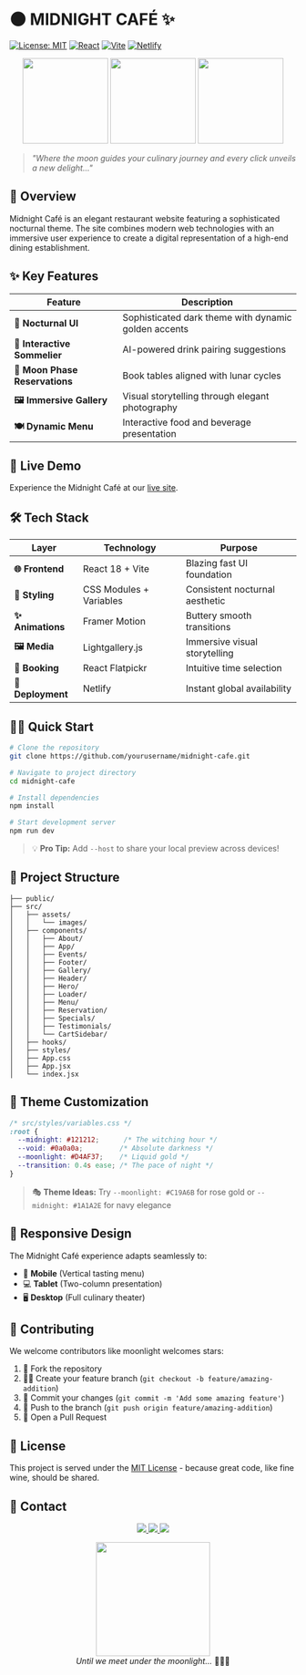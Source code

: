 # 🌑 MIDNIGHT CAFÉ ✨

[![License: MIT](https://img.shields.io/badge/License-MIT-gold.svg?style=for-the-badge)](https://opensource.org/licenses/MIT)
[![React](https://img.shields.io/badge/React-18-61DAFB.svg?style=for-the-badge&logo=react)](https://reactjs.org/)
[![Vite](https://img.shields.io/badge/Vite-4.3-646CFF.svg?style=for-the-badge&logo=vite)](https://vitejs.dev/)
[![Netlify](https://img.shields.io/badge/Netlify-Live-00C7B7.svg?style=for-the-badge&logo=netlify)](https://midnight-cafe.netlify.app/)

<p align="center">
  <img src="https://media.giphy.com/media/3o7aD2d7hy9ktXNDP2/giphy.gif" width="150">
  <img src="https://media.giphy.com/media/xUA7bdpLxQhsSQdyog/giphy.gif" width="150">
  <img src="https://media.giphy.com/media/Z9WQLSrsQKHw4lPy3B/giphy.gif" width="150">
</p>

> *"Where the moon guides your culinary journey and every click unveils a new delight..."*

## 🌌 Overview

Midnight Café is an elegant restaurant website featuring a sophisticated nocturnal theme. The site combines modern web technologies with an immersive user experience to create a digital representation of a high-end dining establishment.

## ✨ Key Features

<div align="center">
  
| Feature | Description |
|---------|-------------|
| **🌙 Nocturnal UI** | Sophisticated dark theme with dynamic golden accents |
| **🍷 Interactive Sommelier** | AI-powered drink pairing suggestions |
| **📅 Moon Phase Reservations** | Book tables aligned with lunar cycles |
| **🖼️ Immersive Gallery** | Visual storytelling through elegant photography |
| **🍽️ Dynamic Menu** | Interactive food and beverage presentation |

</div>

## 🚀 Live Demo

Experience the Midnight Café at our [live site](https://midnight-cafe.netlify.app/).

## 🛠️ Tech Stack

<div align="center">

| Layer | Technology | Purpose |
|-------|------------|---------|
| **🌐 Frontend** | React 18 + Vite | Blazing fast UI foundation |
| **🎨 Styling** | CSS Modules + Variables | Consistent nocturnal aesthetic |
| **✨ Animations** | Framer Motion | Buttery smooth transitions |
| **🖼️ Media** | Lightgallery.js | Immersive visual storytelling |
| **📅 Booking** | React Flatpickr | Intuitive time selection |
| **🚀 Deployment** | Netlify | Instant global availability |

</div>

## 🧙‍♂️ Quick Start

```bash
# Clone the repository
git clone https://github.com/yourusername/midnight-cafe.git

# Navigate to project directory
cd midnight-cafe

# Install dependencies
npm install

# Start development server
npm run dev
```

> 💡 **Pro Tip:** Add `--host` to share your local preview across devices!

## 🏰 Project Structure

```
├── public/
├── src/
│   ├── assets/
│   │   └── images/
│   ├── components/
│   │   ├── About/
│   │   ├── App/
│   │   ├── Events/
│   │   ├── Footer/
│   │   ├── Gallery/
│   │   ├── Header/
│   │   ├── Hero/
│   │   ├── Loader/
│   │   ├── Menu/
│   │   ├── Reservation/
│   │   ├── Specials/
│   │   ├── Testimonials/
│   │   └── CartSidebar/
│   ├── hooks/
│   ├── styles/
│   ├── App.css
│   ├── App.jsx
│   └── index.jsx
```

## 🎨 Theme Customization

```css
/* src/styles/variables.css */
:root {
  --midnight: #121212;      /* The witching hour */
  --void: #0a0a0a;         /* Absolute darkness */
  --moonlight: #D4AF37;    /* Liquid gold */
  --transition: 0.4s ease; /* The pace of night */
}
```

> 🎭 **Theme Ideas:** Try `--moonlight: #C19A6B` for rose gold or `--midnight: #1A1A2E` for navy elegance

## 📱 Responsive Design

The Midnight Café experience adapts seamlessly to:
- 📱 **Mobile** (Vertical tasting menu)
- 💻 **Tablet** (Two-column presentation)
- 🖥️ **Desktop** (Full culinary theater)

## 🤝 Contributing

We welcome contributors like moonlight welcomes stars:

1. 🍴 Fork the repository
2. 👨‍🍳 Create your feature branch (`git checkout -b feature/amazing-addition`)
3. 🧂 Commit your changes (`git commit -m 'Add some amazing feature'`)
4. 📸 Push to the branch (`git push origin feature/amazing-addition`)
5. 🚀 Open a Pull Request

## 📜 License

This project is served under the [MIT License](LICENSE) - because great code, like fine wine, should be shared.

## 🌠 Contact

<p align="center">
  <a href="https://twitter.com/yourtwitterhandle">
    <img src="https://img.shields.io/badge/Twitter-1DA1F2?style=for-the-badge&logo=twitter&logoColor=white">
  </a>
  <a href="https://yourportfolio.com">
    <img src="https://img.shields.io/badge/Portfolio-FF5722?style=for-the-badge&logo=portfolio&logoColor=white">
  </a>
  <a href="https://github.com/yourusername">
    <img src="https://img.shields.io/badge/GitHub-181717?style=for-the-badge&logo=github">
  </a>
</p>

<p align="center">
  <img src="https://media.giphy.com/media/xUA7bdpLxQhsSQdyog/giphy.gif" width="200">
  <br>
  <em>Until we meet under the moonlight...</em> 👨‍🍳✨
</p>
